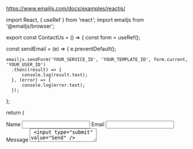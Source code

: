 https://www.emailjs.com/docs/examples/reactjs/

import React, { useRef } from 'react';
import emailjs from '@emailjs/browser';

export const ContactUs = () => {
  const form = useRef();

  const sendEmail = (e) => {
    e.preventDefault();

    emailjs.sendForm('YOUR_SERVICE_ID', 'YOUR_TEMPLATE_ID', form.current, 'YOUR_USER_ID')
      .then((result) => {
          console.log(result.text);
      }, (error) => {
          console.log(error.text);
      });
  };

  return (
    <form ref={form} onSubmit={sendEmail}>
      <label>Name</label>
      <input type="text" name="user_name" />
      <label>Email</label>
      <input type="email" name="user_email" />
      <label>Message</label>
      <textarea name="message" />
      <input type="submit" value="Send" />
    </form>
  );
};